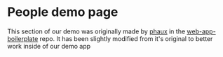 # People demo page

This section of our demo was originally made by [phaux](https://github.com/phaux) in the [web-app-boilerplate](https://github.com/phaux/web-app-boilerplate) repo. It has been slightly modified from it's original to better work inside of our demo app
